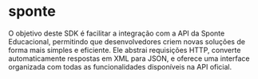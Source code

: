# sponte
O objetivo deste SDK é facilitar a integração com a API da Sponte Educacional, permitindo que desenvolvedores criem novas soluções de forma mais simples e eficiente. Ele abstrai requisições HTTP, converte automaticamente respostas em XML para JSON, e oferece uma interface organizada com todas as funcionalidades disponíveis na API oficial.
